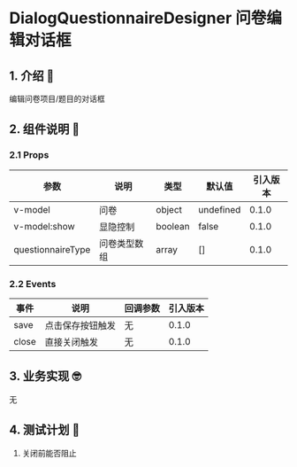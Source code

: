# DialogQuestionnaireDesigner 问卷编辑对话框

## 1. 介绍 🤔

编辑问卷项目/题目的对话框

## 2. 组件说明 🥳

### 2.1 Props

| 参数              | 说明         | 类型    | 默认值    | 引入版本 |
| ----------------- | ------------ | ------- | --------- | -------- |
| v-model           | 问卷         | object  | undefined | 0.1.0    |
| v-model:show      | 显隐控制     | boolean | false     | 0.1.0    |
| questionnaireType | 问卷类型数组 | array   | []        | 0.1.0    |

### 2.2 Events

| 事件  | 说明             | 回调参数 | 引入版本 |
| ----- | ---------------- | -------- | -------- |
| save  | 点击保存按钮触发 | 无       | 0.1.0    |
| close | 直接关闭触发     | 无       | 0.1.0    |

## 3. 业务实现 🤓

无

## 4. 测试计划 👻

1. 关闭前能否阻止
